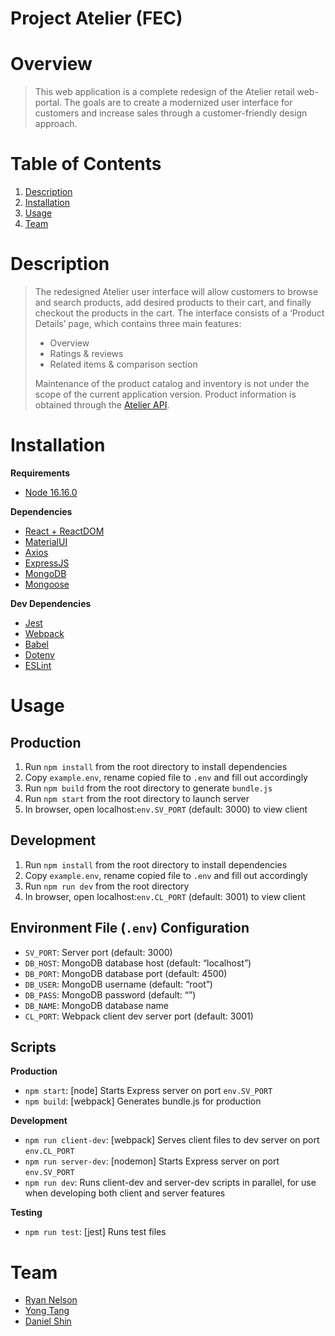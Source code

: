 # Project Atelier (FEC)

# Overview
> This web application is a complete redesign of the Atelier retail web-portal. The goals are to create a modernized user interface for customers and increase sales through a customer-friendly design approach.

# Table of Contents
1. [Description](#description)
2. [Installation](#installation)
3. [Usage](#usage)
4. [Team](#usage)

# Description
> The redesigned Atelier user interface will allow customers to browse and search products, add desired products to their cart, and finally checkout the products in the cart. The interface consists of a ‘Product Details’ page, which contains three main features:
> * Overview
> * Ratings & reviews
> * Related items & comparison section
> 
> Maintenance of the product catalog and inventory is not under the scope of the current application version. Product information is obtained through the [Atelier API](https://app-hrsei-api.herokuapp.com/api/fec2/:CAMPUS_CODE/).

# Installation
**Requirements**
* [Node 16.16.0](https://nodejs.org/en/)

**Dependencies**
* [React + ReactDOM](https://reactjs.org/)
* [MaterialUI](https://mui.com/)
* [Axios](https://axios-http.com/)
* [ExpressJS](https://expressjs.com/)
* [MongoDB](https://www.mongodb.com/)
* [Mongoose](https://mongoosejs.com/)

**Dev Dependencies**
* [Jest](https://jestjs.io/)
* [Webpack](https://webpack.js.org/)
* [Babel](https://babeljs.io/)
* [Dotenv](https://www.npmjs.com/package/dotenv)
* [ESLint](https://eslint.org/)

# Usage
## Production
1. Run `npm install` from the root directory to install dependencies
2. Copy `example.env`, rename copied file to `.env` and fill out accordingly
3. Run `npm build` from the root directory to generate `bundle.js`
4. Run `npm start` from the root directory to launch server
5. In browser, open localhost:`env.SV_PORT` (default: 3000) to view client

## Development
1. Run `npm install` from the root directory to install dependencies
2. Copy `example.env`, rename copied file to `.env` and fill out accordingly
3. Run `npm run dev` from the root directory
4. In browser, open localhost:`env.CL_PORT` (default: 3001) to view client

## Environment File (`.env`) Configuration
* `SV_PORT`: Server port (default: 3000)
* `DB_HOST`: MongoDB database host (default: “localhost”)
* `DB_PORT`: MongoDB database port (default: 4500)
* `DB_USER`: MongoDB username (default: “root”)
* `DB_PASS`: MongoDB password (default: “”)
* `DB_NAME`: MongoDB database name
* `CL_PORT`: Webpack client dev server port (default: 3001)

## Scripts
**Production**
* `npm start`: [node] Starts Express server on port `env.SV_PORT`
* `npm build`: [webpack] Generates bundle.js for production

**Development**
* `npm run client-dev`: [webpack] Serves client files to dev server on port `env.CL_PORT`
* `npm run server-dev`: [nodemon] Starts Express server on port `env.SV_PORT`
* `npm run dev`: Runs client-dev and server-dev scripts in parallel, for use when developing both client and server features

**Testing**
* `npm run test`: [jest] Runs test files

# Team
* [Ryan Nelson](https://github.com/rnels)
* [Yong Tang](https://github.com/yota88)
* [Daniel Shin](https://github.com/dshinny)
